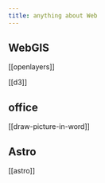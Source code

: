 ```yaml
---
title: anything about Web
---
```



## WebGIS
[[openlayers]]

[[d3]]

## office
[[draw-picture-in-word]]

## Astro
[[astro]]